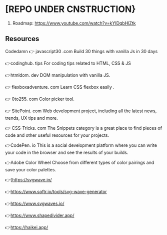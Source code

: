 # [REPO UNDER CNSTRUCTION}

1. Roadmap: https://www.youtube.com/watch?v=kYIDqbHlZtk

## Resources
 Codedamn
👉 javascript30 .com
Build 30 things with vanilla Js in 30 days

👉codinghub. tips
For coding tips related to HTML, CSS & JS

👉htmldom. dev
DOM manipulation with vanilla JS.

👉 flexboxadventure. com
Learn CSS flexbox easily .

👉 0to255. com
Color picker tool.

👉 SitePoint. com
Web development project, including all the latest news, trends, UX tips and more.

👉 CSS-Tricks. com
The Snippets category is a great place to find pieces of code and other useful resources for your projects.

👉CodePen. io
This is a social development platform where you can write your code in the browser and see the results of your builds.

👉Adobe Color Wheel
Choose from different types of color pairings and save your color palettes.

👉[https://svgwave.in/

👉https://www.softr.io/tools/svg-wave-generator

👉https://www.svgwaves.io/

👉https://www.shapedivider.app/

👉https://haikei.app/
